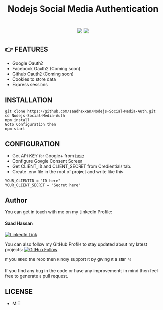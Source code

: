 <div align="center">
	<h1>Nodejs Social Media Authentication<br><br>
	<img src="http://expresswriters.com/wp-content/uploads/2015/09/google-new-logo-450x450.jpg">
	<img src="https://pngimg.com/uploads/github/github_PNG58.png">
	</h1>
</div>

## 👉 FEATURES

- Google Oauth2 
- Facebook Oauth2 (Coming soon)
- Github Oauth2 (Coming soon)
- Cookies to store data
- Express sessions

##  INSTALLATION

```
git clone https://github.com/saadhaxxan/Nodejs-Social-Media-Auth.git
cd Nodejs-Social-Media-Auth
npm install
Goto Configuration then
npm start
```

## CONFIGURATION

- Get API KEY for Google+ from [here](https://console.cloud.google.com/apis/)
- Configure Google Consent Screen
- Get CLIENT_ID and CLIENT_SECRET from Credientials tab.
- Create .env file in the root of project and write like this

```
YOUR_CLIENTID = "ID here"
YOUR_CLIENT_SECRET = "Secret here"
```

## Author
You can get in touch with me on my LinkedIn Profile:

#### Saad Hassan
[![LinkedIn Link](https://img.shields.io/badge/Connect-saadhaxxan-blue.svg?logo=linkedin&longCache=true&style=social&label=Connect
)](https://www.linkedin.com/in/saadhaxxan)

You can also follow my GitHub Profile to stay updated about my latest projects: [![GitHub Follow](https://img.shields.io/badge/Connect-saadhaxxan-blue.svg?logo=Github&longCache=true&style=social&label=Follow)](https://github.com/saadhaxxan)

If you liked the repo then kindly support it by giving it a star ⭐!

If you find any bug in the code or have any improvements in mind then feel free to generate a pull request.

## LICENSE
- MIT
